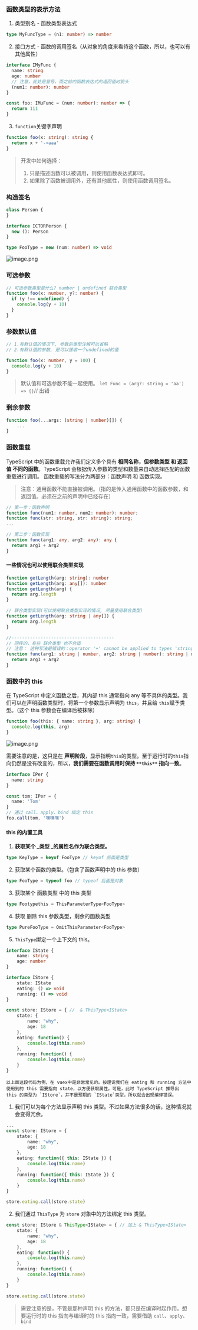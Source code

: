 ### 函数类型的表示方法
1. 类型别名 - 函数类型表达式
```typescript
type MyFuncType = (n1: number) => number
```

2. 接口方式 - 函数的调用签名（从对象的角度来看待这个函数，所以，也可以有其他属性）
```typescript
interface IMyFunc {
  name: string
  age: number
  // 注意，此处是冒号，而之前的函数表达式的返回值时箭头
  (num1: number): number 
}

const foo: IMuFunc = (num: number): number => {
  return 111
}
```

3. `function`关键字声明
```typescript
function foo(x: string): string {
  return x + '->aaa'
}
```
> 开发中如何选择：
> 1. 只是描述函数可以被调用，则使用函数表达式即可。
> 2. 如果除了函数被调用外，还有其他属性，则使用函数调用签名。

### 构造签名
```typescript
class Person {
}

interface ICTORPerson {
  new (): Person
}

type FooType = new (num: number) => void
```
![image.png](/typescript/1679667278242-6e11fd02-2c08-4412-a25e-d0e6980eb892.png)
### 可选参数
```typescript
// 可选参数类型是什么? number | undefined 联合类型
function foo(x: number, y?: number) {
  if (y !== undefined) {
    console.log(y + 10)
  }
}
```
### 参数默认值
```typescript
// 1.有默认值的情况下, 参数的类型注解可以省略
// 2.有默认值的参数, 是可以接收一个undefined的值

function foo(x: number, y = 100) {
  console.log(y + 10)
}
```
> 默认值和可选参数不能一起使用。
> `let Func = (arg?: string = 'aa') => {}`// 出错


### 剩余参数
```typescript
function foo(...args: (string | number)[]) {
	...
}
```
### 函数重载
TypeScript 中的函数重载允许我们定义多个具有 **相同名称，但参数类型 和 返回值 不同的函数**。TypeScript 会根据传入参数的类型和数量来自动选择匹配的函数重载进行调用。
函数重载的写法分为两部分：函数声明 和 函数实现。
> 注意：通用函数不能直接被调用。（指的是传入通用函数中的函数参数，和返回值。必须在之前的声明中已经存在）

```typescript
// 第一步：函数声明
function func(num1: number, num2: number): number;
function func(str: string, str: string): string;
...

// 第二步：函数实现
function func(arg1: any, arg2: any): any {
  return arg1 + arg2
}
```
#### 一些情况也可以使用联合类型实现
```typescript
function getLength(arg: string): number
function getLength(arg: any[]): number
function getLength(arg) {
  return arg.length
}

// 联合类型实现(可以使用联合类型实现的情况, 尽量使用联合类型)
function getLength(arg: string | any[]) {
  return arg.length
}

//---------------------------------------
// 同样的，有些 联合类型 也不合适
// 注意： 这种写法是错误的：operator '+' cannot be applied to types 'string | number' and 'string | number'
function func(arg1: string | number, arg2: string | number): string | number {
  return arg1 + arg2
}
```
### 函数中的 this
在 TypeScript 中定义函数之后，其内部 this 通常指向 any 等不具体的类型。我们可以在声明函数类型时，将第一个参数显示声明为 `this`，并且给 `this`赋予类型。（这个 this 参数会在编译后被抹除）
```typescript
function foo(this: { name: string }, arg: string) {
  console.log(this, arg)
}
```
![image.png](/typescript/1679668426258-97d9044a-1195-4d2e-9450-0eb23cd9e12d.png)

需要注意的是，这只是在 **声明阶段**，显示指明`this`的类型。至于运行时的`this`指向仍然是没有改变的，所以，**我们需要在函数调用时保持 **`**this**`** 指向一致**。
```typescript
interface IPer {
  name: string
}

const tom: IPer = {
  name: 'Tom'
}
// 通过 call、apply、bind 绑定 this
foo.call(tom, '嘿嘿嘿')
```
#### this 的内置工具

1. **获取某个 _类型 _的属性名作为联合类型。**
```typescript
type KeyType = keyof FooType // keyof 后面是类型
```

2. 获取某个函数的类型。（包含了函数声明中的 this 参数）
```typescript
type FooType = typeof foo // typeof 后面是对象
```

3. 获取某个 函数类型 中的 this 类型
```typescript
type Footypethis = ThisParameterType<FooType>
```

4. 获取 删除 this 参数类型，剩余的函数类型
```typescript
type PureFooType = OmitThisParameter<FooType>
```

5. `ThisType`绑定一个上下文的 this。
```typescript
interface IState {
    name: string
    age: number
}

interface IStore {
    state: IState
    eating: () => void
    running: () => void
}

const store: IStore = { //  & ThisType<IState>
    state: {
        name: "why",
        age: 18
    },
    eating: function() {
        console.log(this.name)
    },
    running: function() {
        console.log(this.name)
    }
}
```
	以上面这段代码为例，在 vuex中是非常常见的。按理说我们在 eating 和 running 方法中使用到的 this 需要指向 state，以方便获取属性。可是，此时 TypeScript 推导出 this 的类型为 `IStore`，并不是预期的 `IState`类型，所以就会出现编译错误。

1. 我们可以为每个方法显示声明 this 类型。不过如果方法很多的话，这种情况就会变得冗余。
```typescript
...
const store: IStore = {
    state: {
        name: "why",
        age: 18
    },
    eating: function({ this: IState }) {
        console.log(this.name)
    },
    running: function({ this: IState }) {
        console.log(this.name)
    }
}

store.eating.call(store.state)
```

2. 我们通过 `ThisType` 为 `store` 对象中的方法绑定 this 类型。
```typescript
const store: IStore & ThisType<IState> = { // 加上 & ThisType<IState>
    state: {
        name: "why",
        age: 18
    },
    eating: function() {
        console.log(this.name)
    },
    running: function() {
        console.log(this.name)
    }
}

store.eating.call(store.state)
```
> 需要注意的是，不管是那种声明 this 的方法，都只是在编译时起作用。想要运行时的 this 指向与编译时的 this 指向一致，需要借助 `call`、`apply`、`bind`

